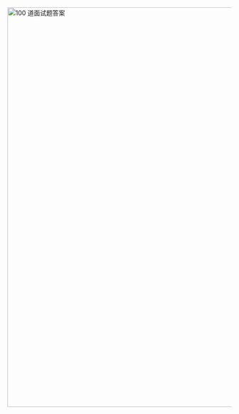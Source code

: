 <img width="899" alt="100 道面试题答案" src="https://user-images.githubusercontent.com/7960859/111865889-a4f39200-89a4-11eb-9dd9-1adb0fdb6cc1.png">

